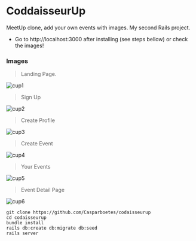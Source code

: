 # CoddaisseurUp

MeetUp clone, add your own events with images. My second Rails project.

- Go to http://localhost:3000 after installing (see steps bellow) or check the images!


### Images

> Landing Page.

![cup1](https://user-images.githubusercontent.com/34174855/38359607-2587ffa8-38c9-11e8-9097-39b3bdb1f382.png)

>Sign Up

![cup2](https://user-images.githubusercontent.com/34174855/38359756-50b0cc00-38c9-11e8-930d-f1556025c765.png)

>Create Profile

![cup3](https://user-images.githubusercontent.com/34174855/38359792-5f466004-38c9-11e8-915c-f1a49ee8dec2.png)

>Create Event

![cup4](https://user-images.githubusercontent.com/34174855/38359836-71015006-38c9-11e8-98e4-6f67814618d2.png)

>Your Events

![cup5](https://user-images.githubusercontent.com/34174855/38359875-80badbfc-38c9-11e8-92d7-c975f065ab82.png)

>Event Detail Page

![cup6](https://user-images.githubusercontent.com/34174855/38359919-95e3347a-38c9-11e8-9c26-595a76cccad5.png)

```
git clone https://github.com/Casparboetes/codaisseurup
cd codaisseurup
bundle install
rails db:create db:migrate db:seed
rails server
```
